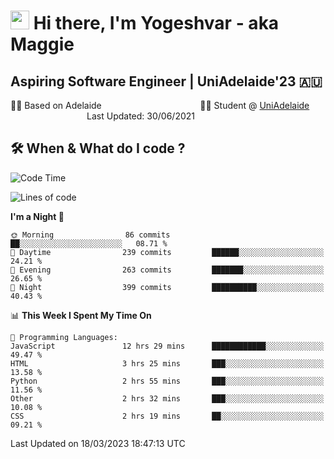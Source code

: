 <h1><img src="https://emojis.slackmojis.com/emojis/images/1531849430/4246/blob-sunglasses.gif?1531849430" width="30"/> Hi there, I'm Yogeshvar - aka Maggie</h1>

## Aspiring Software Engineer | UniAdelaide'23 🇦🇺  
🏂🏻  Based on Adelaide &nbsp;&nbsp;&nbsp;&nbsp;&nbsp;&nbsp;&nbsp;&nbsp;&nbsp;&nbsp;&nbsp;&nbsp;&nbsp;&nbsp;&nbsp;&nbsp;&nbsp;&nbsp;&nbsp;&nbsp;&nbsp;&nbsp;&nbsp;&nbsp;&nbsp;&nbsp;&nbsp;&nbsp;&nbsp;&nbsp;&nbsp;&nbsp;&nbsp;&nbsp;&nbsp;&nbsp;&nbsp;&nbsp;&nbsp;👨‍💻 Student @ [UniAdelaide](https://www.adelaide.edu.au)   &nbsp;&nbsp;&nbsp;&nbsp;&nbsp;&nbsp;&nbsp;&nbsp;&nbsp;&nbsp;&nbsp;&nbsp;&nbsp;&nbsp;&nbsp;&nbsp;&nbsp;&nbsp;&nbsp;&nbsp;&nbsp;&nbsp;&nbsp;&nbsp;&nbsp;&nbsp;&nbsp;&nbsp;&nbsp;&nbsp;&nbsp;Last Updated: 30/06/2021

## 🛠 When & What do I code ?  

<!--START_SECTION:waka-->
![Code Time](http://img.shields.io/badge/Code%20Time-2%2C014%20hrs%202%20mins-blue)

![Lines of code](https://img.shields.io/badge/From%20Hello%20World%20I%27ve%20Written-3.6%20million%20lines%20of%20code-blue)

**I'm a Night 🦉** 

```text
🌞 Morning                86 commits          ██░░░░░░░░░░░░░░░░░░░░░░░   08.71 % 
🌆 Daytime                239 commits         ██████░░░░░░░░░░░░░░░░░░░   24.21 % 
🌃 Evening                263 commits         ███████░░░░░░░░░░░░░░░░░░   26.65 % 
🌙 Night                  399 commits         ██████████░░░░░░░░░░░░░░░   40.43 % 
```


📊 **This Week I Spent My Time On** 

```text
💬 Programming Languages: 
JavaScript               12 hrs 29 mins      ████████████░░░░░░░░░░░░░   49.47 % 
HTML                     3 hrs 25 mins       ███░░░░░░░░░░░░░░░░░░░░░░   13.58 % 
Python                   2 hrs 55 mins       ███░░░░░░░░░░░░░░░░░░░░░░   11.56 % 
Other                    2 hrs 32 mins       ███░░░░░░░░░░░░░░░░░░░░░░   10.08 % 
CSS                      2 hrs 19 mins       ██░░░░░░░░░░░░░░░░░░░░░░░   09.21 % 
```


 Last Updated on 18/03/2023 18:47:13 UTC
<!--END_SECTION:waka-->
